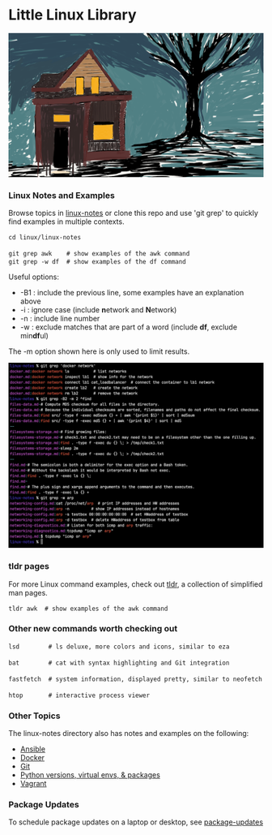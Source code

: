 # Little Linux Library

![house2](readme_images/house2_cropped.png)

### Linux Notes and Examples

Browse topics in [linux-notes](linux-notes) or clone this repo and use 'git grep' to quickly find examples in multiple contexts.
```shell script
cd linux/linux-notes

git grep awk    # show examples of the awk command
git grep -w df  # show examples of the df command
```

Useful options:
* -B1 : include the previous line, some examples have an explanation above
* -i : ignore case (include **n**etwork and **N**etwork)  
* -n : include line number  
* -w : exclude matches that are part of a word (include **df**, exclude min**df**ul)

The -m option shown here is only used to limit results.

![git_grep](readme_images/git_grep.jpg)

### tldr pages

For more Linux command examples, check out [tldr](https://github.com/tldr-pages/tldr), a collection of simplified man pages.

```shell script
tldr awk  # show examples of the awk command
```

### Other new commands worth checking out

```shell script
lsd        # ls deluxe, more colors and icons, similar to eza

bat        # cat with syntax highlighting and Git integration

fastfetch  # system information, displayed pretty, similar to neofetch

htop       # interactive process viewer
```

### Other Topics

The linux-notes directory also has notes and examples on the following:
* [Ansible](linux-notes/ansible.md)
* [Docker](linux-notes/docker.md)
* [Git](linux-notes/git.md)
* [Python versions, virtual envs, & packages](linux-notes/python-management.md)
* [Vagrant](linux-notes/vagrant.md)

### Package Updates

To schedule package updates on a laptop or desktop, see [package-updates](package-updates)
